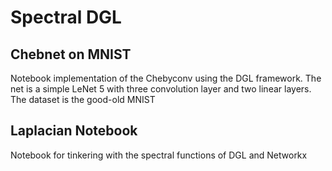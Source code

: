 # Spectral DGL

## Chebnet on MNIST
Notebook implementation of the Chebyconv using the DGL framework. 
The net is a simple LeNet 5 with three convolution layer and two linear layers.
The dataset is the good-old MNIST

## Laplacian Notebook
Notebook for tinkering with the spectral functions of DGL and Networkx
